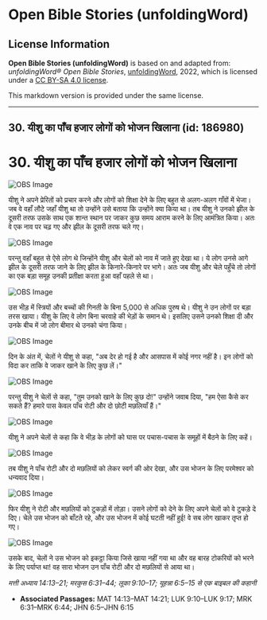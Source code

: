 # Open Bible Stories (unfoldingWord)

## License Information

**Open Bible Stories (unfoldingWord)** is based on and adapted from: _unfoldingWord® Open Bible Stories_, [unfoldingWord](https://unfoldingword.org/utw), 2022, which is licensed under a [CC BY-SA 4.0 license](https://creativecommons.org/licenses/by-sa/4.0/legalcode.en).

This markdown version is provided under the same license.



--------------------------------

## 30. यीशु का पाँच हजार लोगों को भोजन खिलाना (id: 186980)

30\. यीशु का पाँच हजार लोगों को भोजन खिलाना
===========================================

![OBS Image](https://cdn.aquifer.bible/aquifer-content/resources/UWOBS/jpg/360px/obs-en-30-01.jpg)

यीशु ने अपने प्रेरितों को प्रचार करने और लोगों को शिक्षा देने के लिए बहुत से अलग\-अलग गाँवों में भेजा। जब वे वहाँ लौटे जहाँ यीशु था तो उन्होंने उसे बताया कि उन्होंने क्या किया था। तब यीशु ने उनको झील के दूसरी तरफ उसके साथ एक शान्त स्थान पर जाकर कुछ समय आराम करने के लिए आमंत्रित किया। अतः वे एक नाव पर चढ़ गए और झील के दूसरी तरफ चले गए।

![OBS Image](https://cdn.aquifer.bible/aquifer-content/resources/UWOBS/jpg/360px/obs-en-30-02.jpg)

परन्तु वहाँ बहुत से ऐसे लोग थे जिन्होंने यीशु और चेलों को नाव में जाते हुए देखा था। ये लोग उनसे आगे झील के दूसरी तरफ जाने के लिए झील के किनारे\-किनारे पर भागे। अतः जब यीशु और चेले पहुँचे तो लोगों का एक बड़ा समूह उनकी प्रतीक्षा करता हुआ वहाँ पहले से था।

![OBS Image](https://cdn.aquifer.bible/aquifer-content/resources/UWOBS/jpg/360px/obs-en-30-03.jpg)

उस भीड़ में स्त्रियों और बच्चों की गिनती के बिना 5,000 से अधिक पुरुष थे। यीशु ने उन लोगों पर बड़ा तरस खाया। यीशु के लिए वे लोग बिना चरवाहे की भेड़ों के समान थे। इसलिए उसने उनको शिक्षा दी और उनके बीच में जो लोग बीमार थे उनको चंगा किया।

![OBS Image](https://cdn.aquifer.bible/aquifer-content/resources/UWOBS/jpg/360px/obs-en-30-04.jpg)

दिन के अंत में, चेलों ने यीशु से कहा, "अब देर हो गई है और आसपास में कोई नगर नहीं है। इन लोगों को विदा कर ताकि वे जाकर खाने के लिए कुछ लें।"

![OBS Image](https://cdn.aquifer.bible/aquifer-content/resources/UWOBS/jpg/360px/obs-en-30-05.jpg)

परन्तु यीशु ने चेलों से कहा, "तुम उनको खाने के लिए कुछ दो!" उन्होंने जवाब दिया, "हम ऐसा कैसे कर सकते हैं? हमारे पास केवल पाँच रोटी और दो छोटी मछलियाँ हैं।"

![OBS Image](https://cdn.aquifer.bible/aquifer-content/resources/UWOBS/jpg/360px/obs-en-30-06.jpg)

यीशु ने अपने चेलों से कहा कि वे भीड़ के लोगों को घास पर पचास\-पचास के समूहों में बैठने के लिए कहें।

![OBS Image](https://cdn.aquifer.bible/aquifer-content/resources/UWOBS/jpg/360px/obs-en-30-07.jpg)

तब यीशु ने पाँच रोटी और दो मछलियों को लेकर स्वर्ग की ओर देखा, और उस भोजन के लिए परमेश्वर को धन्यवाद दिया।

![OBS Image](https://cdn.aquifer.bible/aquifer-content/resources/UWOBS/jpg/360px/obs-en-30-08.jpg)

फिर यीशु ने रोटी और मछलियों को टुकड़ों में तोड़ा। उसने लोगों को देने के लिए अपने चेलों को वे टुकड़े दे दिए। चेले उस भोजन को बाँटते रहे, और उस भोजन में कोई घटती नहीं हुई! वे सब लोग खाकर तृप्त हो गए।

![OBS Image](https://cdn.aquifer.bible/aquifer-content/resources/UWOBS/jpg/360px/obs-en-30-09.jpg)

उसके बाद, चेलों ने उस भोजन को इकट्ठा किया जिसे खाया नहीं गया था और वह बारह टोकरियों को भरने के लिए पर्याप्त था! वह सारा भोजन उन पाँच रोटी और दो मछलियों से आया था।

*मत्ती अध्याय 14:13–21; मरकुस 6:31–44; लूका 9:10–17; यूहन्ना 6:5–15 से एक बाइबल की कहानी*

* **Associated Passages:** MAT 14:13–MAT 14:21; LUK 9:10–LUK 9:17; MRK 6:31–MRK 6:44; JHN 6:5–JHN 6:15

